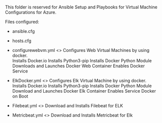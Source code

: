 This folder is reserved for Ansible Setup and Playbooks for Virtual Machine Configurations for Azure.

Files configured:

- ansible.cfg

- hosts.cfg

- configurewebvm.yml <> Configures Web Virtual Machines by using docker.  
		        Installs Docker.io
                        Installs Python3-pip
                        Installs Docker Python Module
			Downloads and Launches Docker Web Container
			Enables Docker Service

- ElkDocker.yml      <>	Configures Elk Virtual Machine by using docker.	
			Installs Docker.io
			Installs Python3-pip
			Installs Docker Python Module
			Download and Launches Docker Elk Container
			Enables Service Docker on Boot

- Filebeat.yml       <> Download and Installs Filebeat for ELK

- Metricbeat.yml     <> Download and Installs Metricbeat for Elk
